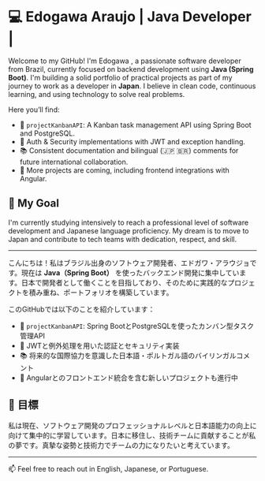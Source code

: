 # 💻 Edogawa Araujo | Java Developer |

Welcome to my GitHub! I'm Edogawa , a passionate software developer from Brazil, currently focused on backend development using **Java (Spring Boot)**. I'm building a solid portfolio of practical projects as part of my journey to work as a developer in **Japan**. I believe in clean code, continuous learning, and using technology to solve real problems.

Here you’ll find:
- 📌 `projectKanbanAPI`: A Kanban task management API using Spring Boot and PostgreSQL.
- 🔐 Auth & Security implementations with JWT and exception handling.
- 📚 Consistent documentation and bilingual (🇯🇵 🇧🇷) comments for future international collaboration.
- 🚧 More projects are coming, including frontend integrations with Angular.

## 🎯 My Goal
I'm currently studying intensively to reach a professional level of software development and Japanese language proficiency. My dream is to move to Japan and contribute to tech teams with dedication, respect, and skill.

---

こんにちは！私はブラジル出身のソフトウェア開発者、エドガワ・アラウジョです。現在は **Java（Spring Boot）** を使ったバックエンド開発に集中しています。日本で開発者として働くことを目指しており、そのために実践的なプロジェクトを積み重ね、ポートフォリオを構築しています。

このGitHubでは以下のことを紹介しています：
- 📌 `projectKanbanAPI`: Spring BootとPostgreSQLを使ったカンバン型タスク管理API
- 🔐 JWTと例外処理を用いた認証とセキュリティ実装
- 📚 将来的な国際協力を意識した日本語・ポルトガル語のバイリンガルコメント
- 🚧 Angularとのフロントエンド統合を含む新しいプロジェクトも進行中

## 🎯 目標
私は現在、ソフトウェア開発のプロフェッショナルレベルと日本語能力の向上に向けて集中的に学習しています。日本に移住し、技術チームに貢献することが私の夢です。真摯な姿勢と技術力でチームの力になりたいと考えています。

---

📫 Feel free to reach out in English, Japanese, or Portuguese.
